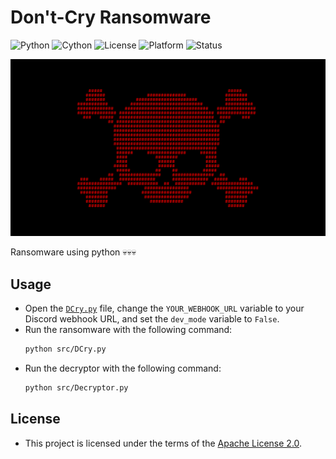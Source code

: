 # Don't-Cry Ransomware
![Python](https://img.shields.io/badge/Python-3.12%2B-blue?logo=python&logoColor=white)
![Cython](https://img.shields.io/badge/Requires-Cython-yellow?logo=python&logoColor=white)
![License](https://img.shields.io/github/license/memecoder12345678/DCry-Ransomware?style=flat&logo=open-source-initiative&logoColor=white)
![Platform](https://img.shields.io/badge/Platform-Windows-blue)
![Status](https://img.shields.io/badge/Status-Temporarily--Inactive-orange)

![DCry](https://github.com/memecoder12345678/DCry-Ransomware/blob/main/DCRY.png)

Ransomware using python 💀💀💀

## Usage
- Open the [`DCry.py`](https://github.com/memecoder12345678/DCry-Ransomware/blob/main/src/DCry.py) file, change the `YOUR_WEBHOOK_URL` variable to your Discord webhook URL, and set the `dev_mode` variable to `False`.
- Run the ransomware with the following command:
  ```bash
  python src/DCry.py
  ```  
- Run the decryptor with the following command:
  ```bash
  python src/Decryptor.py
  ```
## License
- This project is licensed under the terms of the [Apache License 2.0](LICENSE).
